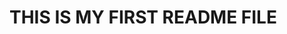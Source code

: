<html>
  <link style = "css" rel = "/readmeStyle.css"> </link>
  <div class = "head">
    <h1>THIS IS MY FIRST README FILE</h1>
  </div>
</html>
